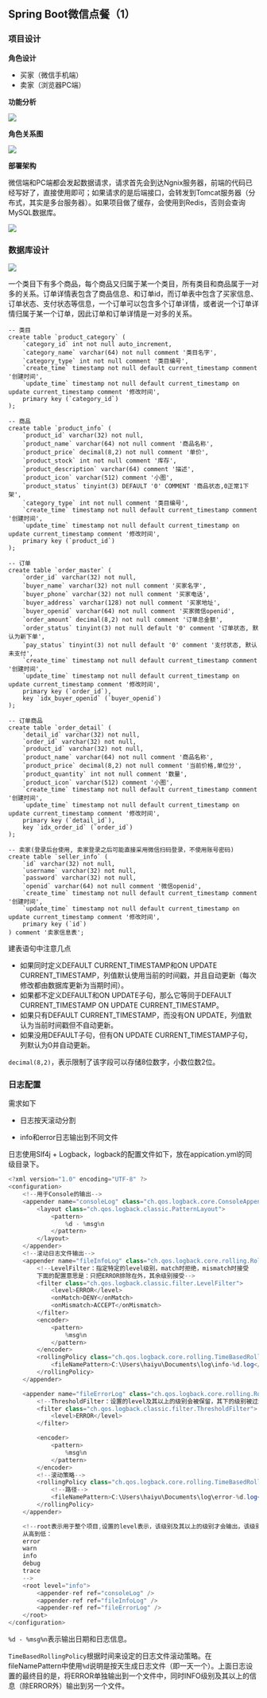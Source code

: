 ## Spring Boot微信点餐（1）

### 项目设计

**角色设计**

- 买家（微信手机端）
- 卖家（浏览器PC端）

**功能分析**

![](https://picmeup.oss-cn-hangzhou.aliyuncs.com/coding/Snipaste_2019-06-11_20-56-03.png)

**角色关系图**

![](https://picmeup.oss-cn-hangzhou.aliyuncs.com/coding/Snipaste_2019-06-11_20-56-18.png)

**部署架构**

微信端和PC端都会发起数据请求，请求首先会到达Ngnix服务器，前端的代码已经写好了，直接使用即可；如果请求的是后端接口，会转发到Tomcat服务器（分布式，其实是多台服务器）。如果项目做了缓存，会使用到Redis，否则会查询MySQL数据库。

![](https://picmeup.oss-cn-hangzhou.aliyuncs.com/coding/Snipaste_2019-06-11_20-56-26.png)

### 数据库设计

![](https://picmeup.oss-cn-hangzhou.aliyuncs.com/coding/Snipaste_2019-06-11_20-56-35.png)

一个类目下有多个商品，每个商品又归属于某一个类目，所有类目和商品属于一对多的关系。订单详情表包含了商品信息、和订单id，而订单表中包含了买家信息、订单状态、支付状态等信息，一个订单可以包含多个订单详情，或者说一个订单详情归属于某一个订单，因此订单和订单详情是一对多的关系。

```mysql
-- 类目
create table `product_category` (
    `category_id` int not null auto_increment,
    `category_name` varchar(64) not null comment '类目名字',
    `category_type` int not null comment '类目编号',
    `create_time` timestamp not null default current_timestamp comment '创建时间',
    `update_time` timestamp not null default current_timestamp on update current_timestamp comment '修改时间',
    primary key (`category_id`)
);

-- 商品
create table `product_info` (
    `product_id` varchar(32) not null,
    `product_name` varchar(64) not null comment '商品名称',
    `product_price` decimal(8,2) not null comment '单价',
    `product_stock` int not null comment '库存',
    `product_description` varchar(64) comment '描述',
    `product_icon` varchar(512) comment '小图',
    `product_status` tinyint(3) DEFAULT '0' COMMENT '商品状态,0正常1下架',
    `category_type` int not null comment '类目编号',
    `create_time` timestamp not null default current_timestamp comment '创建时间',
    `update_time` timestamp not null default current_timestamp on update current_timestamp comment '修改时间',
    primary key (`product_id`)
);

-- 订单
create table `order_master` (
    `order_id` varchar(32) not null,
    `buyer_name` varchar(32) not null comment '买家名字',
    `buyer_phone` varchar(32) not null comment '买家电话',
    `buyer_address` varchar(128) not null comment '买家地址',
    `buyer_openid` varchar(64) not null comment '买家微信openid',
    `order_amount` decimal(8,2) not null comment '订单总金额',
    `order_status` tinyint(3) not null default '0' comment '订单状态, 默认为新下单',
    `pay_status` tinyint(3) not null default '0' comment '支付状态, 默认未支付',
    `create_time` timestamp not null default current_timestamp comment '创建时间',
    `update_time` timestamp not null default current_timestamp on update current_timestamp comment '修改时间',
    primary key (`order_id`),
    key `idx_buyer_openid` (`buyer_openid`)
);

-- 订单商品
create table `order_detail` (
    `detail_id` varchar(32) not null,
    `order_id` varchar(32) not null,
    `product_id` varchar(32) not null,
    `product_name` varchar(64) not null comment '商品名称',
    `product_price` decimal(8,2) not null comment '当前价格,单位分',
    `product_quantity` int not null comment '数量',
    `product_icon` varchar(512) comment '小图',
    `create_time` timestamp not null default current_timestamp comment '创建时间',
    `update_time` timestamp not null default current_timestamp on update current_timestamp comment '修改时间',
    primary key (`detail_id`),
    key `idx_order_id` (`order_id`)
);

-- 卖家(登录后台使用, 卖家登录之后可能直接采用微信扫码登录，不使用账号密码)
create table `seller_info` (
    `id` varchar(32) not null,
    `username` varchar(32) not null,
    `password` varchar(32) not null,
    `openid` varchar(64) not null comment '微信openid',
    `create_time` timestamp not null default current_timestamp comment '创建时间',
    `update_time` timestamp not null default current_timestamp on update current_timestamp comment '修改时间',
    primary key (`id`)
) comment '卖家信息表';

```

建表语句中注意几点

- 如果同时定义DEFAULT CURRENT_TIMESTAMP和ON UPDATE CURRENT_TIMESTAMP，列值默认使用当前的时间戳，并且自动更新（每次修改都由数据库更新为当期时间）。
- 如果都不定义DEFAULT和ON UPDATE子句，那么它等同于DEFAULT CURRENT_TIMESTAMP ON UPDATE CURRENT_TIMESTAMP。
- 如果只有DEFAULT CURRENT_TIMESTAMP，而没有ON UPDATE，列值默认为当前时间戳但不自动更新。
- 如果没用DEFAULT子句，但有ON UPDATE CURRENT_TIMESTAMP子句，列默认为0并自动更新。

`decimal(8,2)`，表示限制了该字段可以存储8位数字，小数位数2位。

### 日志配置

需求如下

- 日志按天滚动分割

- info和error日志输出到不同文件

日志使用Slf4j + Logback，logback的配置文件如下，放在appication.yml的同级目录下。

```java
<?xml version="1.0" encoding="UTF-8" ?>
<configuration>
    <!--用于Console的输出-->
    <appender name="consoleLog" class="ch.qos.logback.core.ConsoleAppender">
        <layout class="ch.qos.logback.classic.PatternLayout">
            <pattern>
                %d - %msg%n
            </pattern>
        </layout>
    </appender>
    <!--滚动日志文件输出-->
    <appender name="fileInfoLog" class="ch.qos.logback.core.rolling.RollingFileAppender">
        <!--LevelFilter：指定特定的level级别，match时拒绝，mismatch时接受
        下面的配置意思是：只把ERROR排除在外，其余级别接受-->
        <filter class="ch.qos.logback.classic.filter.LevelFilter">
            <level>ERROR</level>
            <onMatch>DENY</onMatch>
            <onMismatch>ACCEPT</onMismatch>
        </filter>
        <encoder>
            <pattern>
                %msg%n
            </pattern>
        </encoder>
        <rollingPolicy class="ch.qos.logback.core.rolling.TimeBasedRollingPolicy">
            <fileNamePattern>C:\Users\haiyu\Documents\log\info-%d.log</fileNamePattern>
        </rollingPolicy>
    </appender>

    <appender name="fileErrorLog" class="ch.qos.logback.core.rolling.RollingFileAppender">
        <!--ThresholdFilter：设置的level及其以上的级别会被保留，其下的级别被过滤-->
        <filter class="ch.qos.logback.classic.filter.ThresholdFilter">
            <level>ERROR</level>
        </filter>

        <encoder>
            <pattern>
                %msg%n
            </pattern>
        </encoder>
        <!--滚动策略-->
        <rollingPolicy class="ch.qos.logback.core.rolling.TimeBasedRollingPolicy">
            <!--路径-->
            <fileNamePattern>C:\Users\haiyu\Documents\log\error-%d.log</fileNamePattern>
        </rollingPolicy>
    </appender>

    <!--root表示用于整个项目,设置的level表示，该级别及其以上的级别才会输出，该级别以下的过滤掉
    从高到低：
    error
    warn
    info
    debug
    trace
    -->
    <root level="info">
        <appender-ref ref="consoleLog" />
        <appender-ref ref="fileInfoLog" />
        <appender-ref ref="fileErrorLog" />
    </root>
</configuration>
```

`%d - %msg%n`表示输出日期和日志信息。

`TimeBasedRollingPolicy`根据时间来设定的日志文件滚动策略。在fileNamePattern中使用`%d`说明是按天生成日志文件（即一天一个）。上面日志设置的最终目的是，将ERROR单独输出到一个文件中，同时INFO级别及其以上的信息（除ERROR外）输出到另一个文件。


